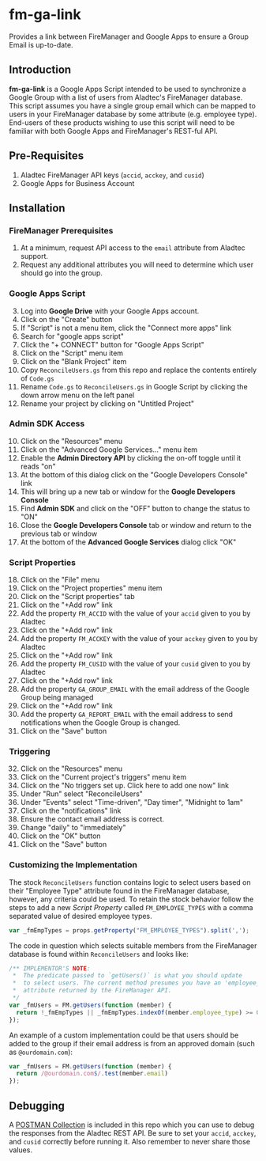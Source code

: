 # fm-ga-link
Provides a link between FireManager and Google Apps to ensure a Group Email is up-to-date.

## Introduction
**fm-ga-link** is a Google Apps Script intended to be used to synchronize a Google Group
with a list of users from Aladtec's FireManager database. This script assumes you have
a single group email which can be mapped to users in your FireManager database by some
attribute (e.g. employee type). End-users of these products wishing to use this script
will need to be familiar with both Google Apps and FireManager's REST-ful API.

## Pre-Requisites
1. Aladtec FireManager API keys (`accid`, `acckey`, and `cusid`)
2. Google Apps for Business Account

## Installation

### FireManager Prerequisites
1. At a minimum, request API access to the `email` attribute from Aladtec support.
2. Request any additional attributes you will need to determine which user should go into the group.
 
### Google Apps Script
3. Log into **Google Drive** with your Google Apps account.
4. Click on the "Create" button
  1. If "Script" is not a menu item, click the "Connect more apps" link
  2. Search for "google apps script"
  3. Click the "+ CONNECT" button for "Google Apps Script"
5. Click on the "Script" menu item
6. Click on the "Blank Project" item
7. Copy `ReconcileUsers.gs` from this repo and replace the contents entirely of `Code.gs`
8. Rename `Code.gs` to `ReconcileUsers.gs` in Google Script by clicking the down arrow menu on the left panel
9. Rename your project by clicking on "Untitled Project"

### Admin SDK Access
10. Click on the "Resources" menu
11. Click on the "Advanced Google Services..." menu item
12. Enable the **Admin Directory API** by clicking the on-off toggle until it reads "on"
13. At the bottom of this dialog click on the "Google Developers Console" link
14. This will bring up a new tab or window for the **Google Developers Console**
15. Find **Admin SDK** and click on the "OFF" button to change the status to "ON"
16. Close the **Google Developers Console** tab or window and return to the previous tab or window
17. At the bottom of the **Advanced Google Services** dialog click "OK"

### Script Properties
18. Click on the "File" menu
19. Click on the "Project properties" menu item
20. Click on the "Script properties" tab
21. Click on the "+Add row" link
22. Add the property `FM_ACCID` with the value of your `accid` given to you by Aladtec
23. Click on the "+Add row" link
24. Add the property `FM_ACCKEY` with the value of your `acckey` given to you by Aladtec
25. Click on the "+Add row" link
26. Add the property `FM_CUSID` with the value of your `cusid` given to you by Aladtec
27. Click on the "+Add row" link
28. Add the property `GA_GROUP_EMAIL` with the email address of the Google Group being managed
29. Click on the "+Add row" link
30. Add the property `GA_REPORT_EMAIL` with the email address to send notifications when the Google Group is changed.
31. Click on the "Save" button

### Triggering
32. Click on the "Resources" menu
33. Click on the "Current project's triggers" menu item
34. Click on the "No triggers set up. Click here to add one now" link
35. Under "Run" select "ReconcileUsers"
36. Under "Events" select "Time-driven", "Day timer", "Midnight to 1am"
37. Click on the "notifications" link
38. Ensure the contact email address is correct.
39. Change "daily" to "immediately"
40. Click on the "OK" button
41. Click on the "Save" button

### Customizing the Implementation
The stock `ReconcileUsers` function contains logic to select users based on their "Employee Type"
attribute found in the FireManager database, however, any criteria could be used. To retain the
stock behavior follow the steps to add a new *Script Property* called `FM_EMPLOYEE_TYPES` with
a comma separated value of desired employee types.

```js
var _fmEmpTypes = props.getProperty("FM_EMPLOYEE_TYPES").split(',');
```
The code in question which selects suitable
members from the FireManager database is found within `ReconcileUsers` and looks like:

```js
/** IMPLEMENTOR'S NOTE:
 *  The predicate passed to `getUsers()` is what you should update
 *  to select users. The current method presumes you have an 'employee_type'
 *  attribute returned by the FireManager API.
 */
var _fmUsers = FM.getUsers(function (member) {
  return !_fmEmpTypes || _fmEmpTypes.indexOf(member.employee_type) >= 0;
});
```
An example of a custom implementation could be that users should be added to the group if
their email address is from an approved domain (such as `@ourdomain.com`):

```js
var _fmUsers = FM.getUsers(function (member) {
  return /@ourdomain.com$/.test(member.email)
});
```

## Debugging
A [POSTMAN Collection](http://www.getpostman.com/) is included in this repo which you can use to debug the
responses from the Aladtec REST API. Be sure to set your `accid`, `acckey`, and `cusid` correctly
before running it. Also remember to never share those values.
